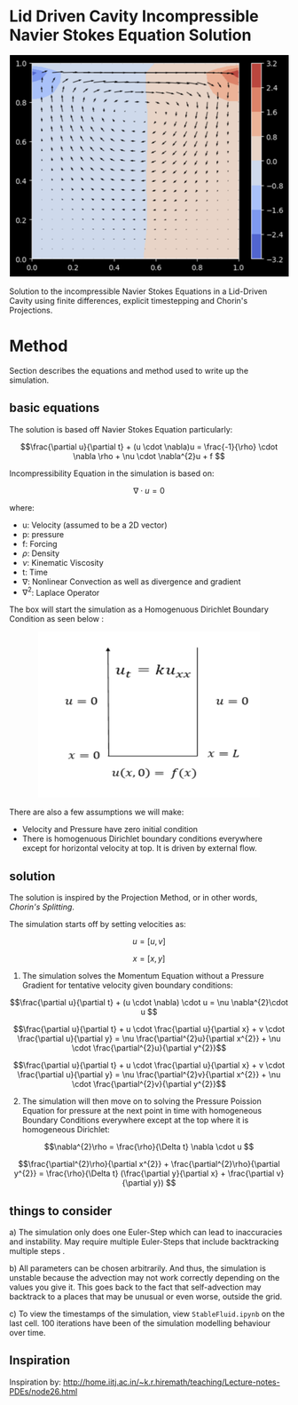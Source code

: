 
# Lid Driven Cavity Incompressible Navier Stokes Equation Solution

<div align="center">
  <img src="./content/image1.png" width="600" height="400" />
</div>


Solution to the incompressible Navier Stokes Equations in a Lid-Driven Cavity using finite differences, explicit timestepping and Chorin's Projections. 



# Method
Section describes the equations and method used to write up the simulation. 


## basic equations

The solution is based off Navier Stokes Equation particularly:

$$\frac{\partial u}{\partial t} + (u \cdot \nabla)u = \frac{-1}{\rho} \cdot \nabla \rho + \nu \cdot \nabla^{2}u + f $$

Incompressibility Equation in the simulation is based on:

$$\nabla \cdot u = 0 $$ 

where:
 - u: Velocity (assumed to be a 2D vector)
 - p: pressure
 - f: Forcing
 - $\rho$: Density 
 - $\nu$: Kinematic Viscosity 
 - t: Time
 - $\nabla$: Nonlinear Convection as well as divergence and gradient
 - $\nabla^{2}$: Laplace Operator 


 The box will start the simulation as a Homogenuous Dirichlet Boundary Condition as seen below : 

<div align="center">
  <img src="./content/image2.png" width="400" height="300" />
</div>

There are also a few assumptions we will make:
- Velocity and Pressure have zero initial condition
- There is homogenuous Dirichlet boundary conditions everywhere except for horizontal velocity at top. It is driven
by external flow.

## solution

The solution is inspired by the Projection Method, or in other words, *Chorin's Splitting*.

The simulation starts off by setting velocities as:

$$ u = [u, v]$$

$$ x = [x, y]$$

1) The simulation solves the Momentum Equation without a Pressure Gradient for tentative velocity given boundary conditions:

$$\frac{\partial u}{\partial t} + (u \cdot \nabla) \cdot u = \nu \nabla^{2}\cdot u $$

$$\frac{\partial u}{\partial t} + u \cdot \frac{\partial u}{\partial x} + v \cdot \frac{\partial u}{\partial y} = \nu \frac{\partial^{2}u}{\partial x^{2}} + \nu \cdot \frac{\partial^{2}u}{\partial y^{2}}$$



$$\frac{\partial u}{\partial t} + u \cdot \frac{\partial u}{\partial x} + v \cdot \frac{\partial u}{\partial y} = \nu \frac{\partial^{2}v}{\partial x^{2}} + \nu \cdot \frac{\partial^{2}v}{\partial y^{2}}$$

2) The simulation will then move on to solving the Pressure Poission Equation for pressure at the next point in time with homogeneous Boundary Conditions everywhere except at the top where it is homogeneous Dirichlet:

$$\nabla^{2}\rho = \frac{\rho}{\Delta t} \nabla \cdot u $$

$$\frac{\partial^{2}\rho}{\partial x^{2}} + \frac{\partial^{2}\rho}{\partial y^{2}} = \frac{\rho}{\Delta t} (\frac{\partial y}{\partial x} + \frac{\partial v}{\partial y}) $$





## things to consider

a) The simulation only does one Euler-Step which can lead to inaccuracies and instability. May require multiple Euler-Steps that include backtracking multiple steps .

b) All parameters can be chosen arbitrarily. And thus, the simulation is unstable because the advection may not work correctly depending on the values you give it. This goes back to the fact that self-advection may backtrack to a places that may be unusual or even worse, outside the grid. 

c) To view the timestamps of the simulation, view `StableFluid.ipynb` on the last cell. 100 iterations have been of the simulation modelling behaviour over time.


## Inspiration

Inspiration by: http://home.iitj.ac.in/~k.r.hiremath/teaching/Lecture-notes-PDEs/node26.html 